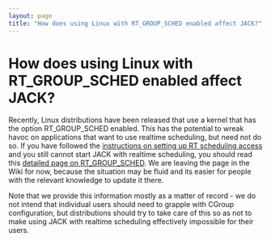 ```yaml
---
layout: page
title: "How does using Linux with RT_GROUP_SCHED enabled affect JACK?"
---
```


# How does using Linux with RT_GROUP_SCHED enabled affect JACK?

Recently, Linux distributions have been released that use a kernel that has
the option RT_GROUP_SCHED enabled. This has the potential to wreak havoc on
applications that want to use realtime scheduling, but need not do so. If you
have followed the [instructions on setting up RT scheduling
access](linux_rt_config.html) and you
still cannot start JACK with realtime scheduling, you should read this
[detailed page on RT_GROUP_SCHED](http://trac.jackaudio.org/wiki/Cgroups).
We are leaving the page in the Wiki for now, because the situation
may be fluid and its easier for people with the relevant knowledge
to update it there.

Note that we provide this information mostly as a matter of record - we do not
intend that individual users should need to grapple with CGroup configuration,
but distributions should try to take care of this so as not to make using JACK
with realtime scheduling effectively impossible for their users.

